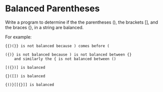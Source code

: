 # Balanced Parentheses

Write a program to determine if the the parentheses (), the brackets [], and the braces {}, in a string are balanced.

For example:

    {{)(}} is not balanced because ) comes before (

    ({)} is not balanced because ) is not balanced between {}
        and similarly the { is not balanced between ()

    [({})] is balanced

    {}([]) is balanced

    {()}[[{}]] is balanced
